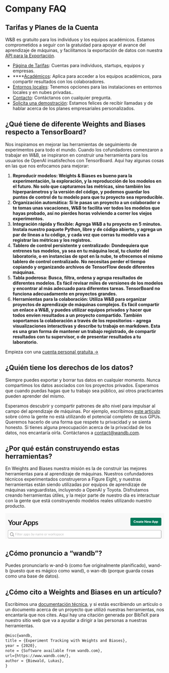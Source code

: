 # Company FAQ

##  Tarifas y Planes de la Cuenta

W&B es gratuito para los individuos y los equipos académicos. Estamos comprometidos a seguir con la gratuidad para apoyar el avance del aprendizaje de máquinas, y facilitamos la exportación de datos con nuestra [API para la Exportación](https://docs.wandb.ai/ref/export-api).

* [Página de Tarifas](https://www.wandb.com/pricing): Cuentas para individuos, startups, equipos y empresas.
* \*\*\*\*[Académicos](https://www.wandb.com/academic): Aplica para acceder a los equipos académicos, para compartir resultados con los colaboradores.
*  [Entornos locales](https://docs.wandb.ai/self-hosted): Tenemos opciones para las instalaciones en entornos locales y en nubes privadas.. 
* [Contacto](https://docs.wandb.ai/company/getting-help): Contáctanos con cualquier pregunta.
*  [Solicita una demostración](https://www.wandb.com/contact): Estamos felices de recibir llamadas y de hablar acerca de los planes empresariales personalizados.

## ¿Qué tiene de diferente Weights and Biases respecto a TensorBoard?

 Nos inspiramos en mejorar las herramientas de seguimiento de experimentos para todo el mundo. Cuando los cofundadores comenzaron a trabajar en W&B, se inspiraron en construir una herramienta para los usuarios de OpenAI insatisfechos con TensorBoard. Aquí hay algunas cosas en las que nos enfocamos para mejorar: 

1. **Reproducir modelos: Weights & Biases es bueno para la experimentación, la exploración, y la reproducción de los modelos en el futuro. No solo que capturamos las métricas, sino también los hiperparámetros y la versión del código, y podemos guardar los puntos de control de tu modelo para que tu proyecto sea reproducible.**
2.  **Organización automática: Si le pasas un proyecto a un colaborador o te tomas unas vacaciones, W&B te facilita ver todos los modelos que hayas probado, así no pierdes horas volviendo a correr los viejos experimentos.**
3. **Integración rápida y flexible: Agrega W&B a tu proyecto en 5 minutos. Instala nuestro paquete Python, libre y de código abierto, y agrega un par de líneas a tu código, y cada vez que corras tu modelo vas a registrar las métricas y los registros.**
4. **Tablero de control persistente y centralizado: Dondequiera que entrenes tus modelos, ya sea en tu máquina local, tu cluster del laboratorio, o en instancias de spot en la nube, te ofrecemos el mismo tablero de control centralizado. No necesitas perder el tiempo copiando y organizando archivos de TensorFlow desde diferentes máquinas.**
5. **Tabla poderosa: Busca, filtra, ordena y agrupa resultados de diferentes modelos. Es fácil revisar miles de versiones de los modelos y encontrar al más adecuado para diferentes tareas. TensorBoard no funciona adecuadamente en proyectos grandes.**
6.  **Herramientas para la colaboración: Utiliza W&B para organizar proyectos de aprendizaje de máquinas complejos. Es fácil compartir un enlace a W&B, y puedes utilizar equipos privados y hacer que todos envíen resultados a un proyecto compartido. También soportamos la colaboración a través de los repositorios – agrega visualizaciones interactivas y describe tu trabajo en markdown. Esta es una gran forma de mantener un trabajo registrado, de compartir resultados con tu supervisor, o de presentar resultados a tu laboratorio.**

 Empieza con una [cuenta personal gratuita →](http://app.wandb.ai/)

## ¿Quién tiene los derechos de los datos?

 Siempre puedes exportar y borrar tus datos en cualquier momento. Nunca compartimos los datos asociados con los proyectos privados. Esperamos que cuando puedas hagas que tu trabajo sea público, así otros practicantes pueden aprender del mismo.

Esperamos descubrir y compartir patrones de alto nivel para impulsar al campo del aprendizaje de máquinas. Por ejemplo, escribimos [este artículo](https://www.wandb.com/articles/monitor-improve-gpu-usage-for-model-training) sobre cómo la gente no está utilizando el potencial completo de sus GPUs. Queremos hacerlo de una forma que respete tu privacidad y se sienta honesto. Si tienes alguna preocupación acerca de la privacidad de los datos, nos encantaría oírla. Contáctanos a [contact@wandb.com](mailto:contact@wandb.com).

## ¿Por qué están construyendo estas herramientas?

En Weights and Biases nuestra misión es la de construir las mejores herramientas para al aprendizaje de máquinas. Nuestros cofundadores técnicos experimentados construyeron a Figure Eight, y nuestras herramientas están siendo utilizadas por equipos de aprendizaje de máquinas vanguardistas, incluyendo a OpenAI y Toyota. Disfrutamos creando herramientas útiles, y la mejor parte de nuestro día es interactuar con la gente que está construyendo modelos reales utilizando nuestro producto.

![](../.gitbook/assets/image%20%2856%29.png)

##  ¿Cómo pronuncio a “wandb”?

Puedes pronunciarlo w-and-b \(como fue originalmente planificado\), wand-b \(puesto que es mágico como wand\), o wan-db \(porque guarda cosas como una base de datos\).

## ¿Cómo cito a Weights and Biases en un artículo?

Escribimos una [documentación técnica](https://www.dropbox.com/s/0ipub9ewwkml8jf/Experiment%20Tracking%20with%20Weights%20%26%20Biases.pdf?dl=1), y si estás escribiendo un artículo o un documento acerca de un proyecto que utilizó nuestras herramientas, nos encantaría que nos cites. Aquí hay una citación generada por BibTeX para nuestro sitio web que va a ayudar a dirigir a las personas a nuestras herramientas.

```text
@misc{wandb, 
title = {Experiment Tracking with Weights and Biases}, 
year = {2020}, 
note = {Software available from wandb.com}, 
url={https://www.wandb.com/}, 
author = {Biewald, Lukas},
}
```

